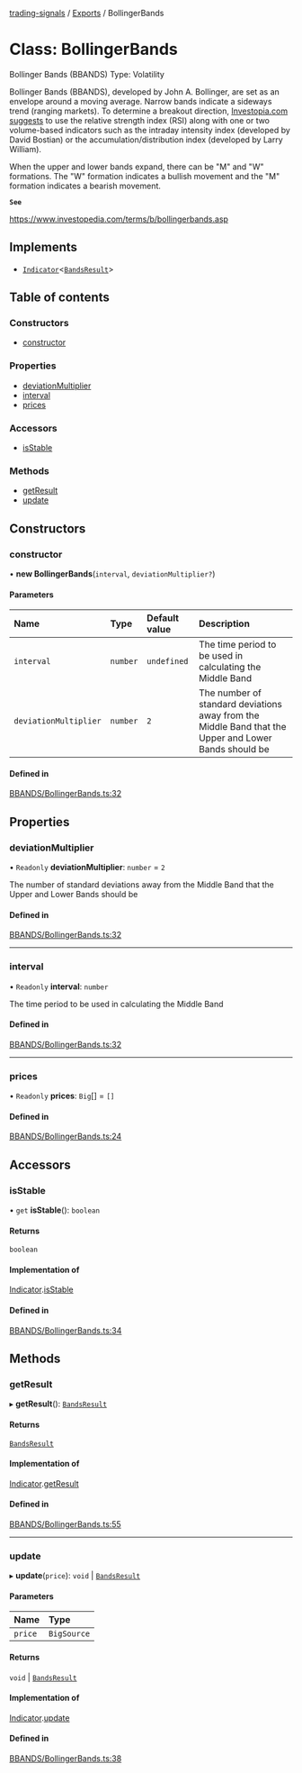 [trading-signals](../README.md) / [Exports](../modules.md) / BollingerBands

# Class: BollingerBands

Bollinger Bands (BBANDS) Type: Volatility

Bollinger Bands (BBANDS), developed by John A. Bollinger, are set as an envelope around a moving average. Narrow bands indicate a sideways trend (ranging markets). To determine a breakout direction, [Investopia.com suggests](https://www.investopedia.com/articles/technical/04/030304.asp) to use the relative strength index (RSI) along with one or two volume-based indicators such as the intraday intensity index (developed by David Bostian) or the accumulation/distribution index (developed by Larry William).

When the upper and lower bands expand, there can be "M" and "W" formations. The "W" formation indicates a bullish movement and the "M" formation indicates a bearish movement.

**`See`**

https://www.investopedia.com/terms/b/bollingerbands.asp

## Implements

- [`Indicator`](../interfaces/Indicator.md)<[`BandsResult`](../interfaces/BandsResult.md)\>

## Table of contents

### Constructors

- [constructor](BollingerBands.md#constructor)

### Properties

- [deviationMultiplier](BollingerBands.md#deviationmultiplier)
- [interval](BollingerBands.md#interval)
- [prices](BollingerBands.md#prices)

### Accessors

- [isStable](BollingerBands.md#isstable)

### Methods

- [getResult](BollingerBands.md#getresult)
- [update](BollingerBands.md#update)

## Constructors

### constructor

• **new BollingerBands**(`interval`, `deviationMultiplier?`)

#### Parameters

| Name | Type | Default value | Description |
| :-- | :-- | :-- | :-- |
| `interval` | `number` | `undefined` | The time period to be used in calculating the Middle Band |
| `deviationMultiplier` | `number` | `2` | The number of standard deviations away from the Middle Band that the Upper and Lower Bands should be |

#### Defined in

[BBANDS/BollingerBands.ts:32](https://github.com/bennycode/trading-signals/blob/53d8192/src/BBANDS/BollingerBands.ts#L32)

## Properties

### deviationMultiplier

• `Readonly` **deviationMultiplier**: `number` = `2`

The number of standard deviations away from the Middle Band that the Upper and Lower Bands should be

#### Defined in

[BBANDS/BollingerBands.ts:32](https://github.com/bennycode/trading-signals/blob/53d8192/src/BBANDS/BollingerBands.ts#L32)

---

### interval

• `Readonly` **interval**: `number`

The time period to be used in calculating the Middle Band

#### Defined in

[BBANDS/BollingerBands.ts:32](https://github.com/bennycode/trading-signals/blob/53d8192/src/BBANDS/BollingerBands.ts#L32)

---

### prices

• `Readonly` **prices**: `Big`[] = `[]`

#### Defined in

[BBANDS/BollingerBands.ts:24](https://github.com/bennycode/trading-signals/blob/53d8192/src/BBANDS/BollingerBands.ts#L24)

## Accessors

### isStable

• `get` **isStable**(): `boolean`

#### Returns

`boolean`

#### Implementation of

[Indicator](../interfaces/Indicator.md).[isStable](../interfaces/Indicator.md#isstable)

#### Defined in

[BBANDS/BollingerBands.ts:34](https://github.com/bennycode/trading-signals/blob/53d8192/src/BBANDS/BollingerBands.ts#L34)

## Methods

### getResult

▸ **getResult**(): [`BandsResult`](../interfaces/BandsResult.md)

#### Returns

[`BandsResult`](../interfaces/BandsResult.md)

#### Implementation of

[Indicator](../interfaces/Indicator.md).[getResult](../interfaces/Indicator.md#getresult)

#### Defined in

[BBANDS/BollingerBands.ts:55](https://github.com/bennycode/trading-signals/blob/53d8192/src/BBANDS/BollingerBands.ts#L55)

---

### update

▸ **update**(`price`): `void` \| [`BandsResult`](../interfaces/BandsResult.md)

#### Parameters

| Name    | Type        |
| :------ | :---------- |
| `price` | `BigSource` |

#### Returns

`void` \| [`BandsResult`](../interfaces/BandsResult.md)

#### Implementation of

[Indicator](../interfaces/Indicator.md).[update](../interfaces/Indicator.md#update)

#### Defined in

[BBANDS/BollingerBands.ts:38](https://github.com/bennycode/trading-signals/blob/53d8192/src/BBANDS/BollingerBands.ts#L38)
